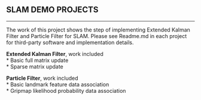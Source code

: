 ## **SLAM DEMO PROJECTS**
---
The work of this project shows the step of implementing Extended Kalman Filter and Particle Filter for SLAM. Please see Readme.md in each project for third-party software and implementation details.



**Extended Kalman Filter**, work included  
	* Basic full matrix update  
	* Sparse matrix update

**Particle Filter**, work included  
	* Basic landmark feature data association  
    	* Gripmap likelihood probability data association




 


